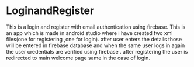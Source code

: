 # LoginandRegister
This is a login and register with email authentication using firebase. This is an app which is made in android studio where i have created two xml files(one for registering ,one for login). after user enters the details those will be entered in firebase database and when the same user logs in again the user credentials are verified using firebase . after registering the user is redirected to main welcome page same in the case of login.
